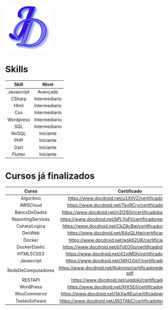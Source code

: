[![Header](https://github.com/JoaoDiasDev/JoaoDiasDev/blob/main/logoX1.png "Header")](https://joaodiasdev.com/)

# Skills

|   Skill    |     Nivel     |
| :--------: | :-----------: |
| Javascript | Avançado      |
|   CSharp   | Intermediario |
|    Html    | Intermediario |
|    Css     | Intermediario |
| Wordpress  | Intermediario |
|    SQL     | Intermediario |
|   NoSQL    |   Iniciante   |
|    PHP     |   Iniciante   |
|    Dart    |   Iniciante   |
|  Flutter   |   Iniciante   |

# Cursos já finalizados

|       Curso        |                            Certificado                             |
| :----------------: | :----------------------------------------------------------------: |
|     Algoritmo      |     https://www.docdroid.net/u1XilVZ/certificadoalgoritmo-pdf      |
|      AWSCloud      |      https://www.docdroid.net/TkvRCry/certificadoawscloud-pdf      |
|    BancoDeDados    |    https://www.docdroid.net/n2I26Gr/certificadobancodedados-pdf    |
| ReportingServices  |  https://www.docdroid.net/bPLYpFt/certificadoreportingservice-pdf  |
|    CsharpLogica    |    https://www.docdroid.net/CkZ8cBw/certificadocsharplogica-pdf    |
|       DevWeb       |       https://www.docdroid.net/64oQLHw/certificadodevweb-pdf       |
|       Docker       |       https://www.docdroid.net/wsk62UK/certificadodocker-pdf       |
|   DockerElastic    |   https://www.docdroid.net/bTvEO0p/certificadodockerelastic-pdf    |
|     HTML5CSS3      |     https://www.docdroid.net/41xjMDh/certificadohtml5css3-pdf      |
|     Javascript     |     https://www.docdroid.net/36H10qY/certificadojavascript-pdf     |
| RedeDeComputadores | https://www.docdroid.net/Kukrmjp/certificadorededecomputadores-pdf |
|      RESTAPI       |      https://www.docdroid.net/uigdoki/certificadorestapi-pdf       |
|     WordPress      |     https://www.docdroid.net/XHt5Eil/certificadowordpress-pdf      |
|    WooCommerce     |    https://www.docdroid.net/5kXw9Eu/certificadowoocommerce-pdf     |
|    TestesSofware   |    https://www.docdroid.net/JN3TAbC/certificadotestessoftwares-pdf |
